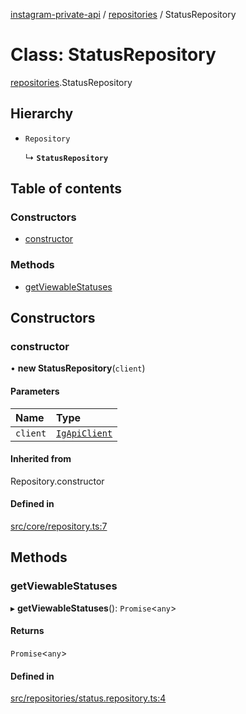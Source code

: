 [instagram-private-api](../../README.md) / [repositories](../../modules/repositories.md) / StatusRepository

# Class: StatusRepository

[repositories](../../modules/repositories.md).StatusRepository

## Hierarchy

- `Repository`

  ↳ **`StatusRepository`**

## Table of contents

### Constructors

- [constructor](StatusRepository.md#constructor)

### Methods

- [getViewableStatuses](StatusRepository.md#getviewablestatuses)

## Constructors

### constructor

• **new StatusRepository**(`client`)

#### Parameters

| Name | Type |
| :------ | :------ |
| `client` | [`IgApiClient`](../index/IgApiClient.md) |

#### Inherited from

Repository.constructor

#### Defined in

[src/core/repository.ts:7](https://github.com/Nerixyz/instagram-private-api/blob/b3351b9/src/core/repository.ts#L7)

## Methods

### getViewableStatuses

▸ **getViewableStatuses**(): `Promise`<`any`\>

#### Returns

`Promise`<`any`\>

#### Defined in

[src/repositories/status.repository.ts:4](https://github.com/Nerixyz/instagram-private-api/blob/b3351b9/src/repositories/status.repository.ts#L4)
